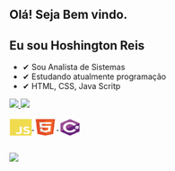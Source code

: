 ## Olá! Seja Bem vindo.
## Eu sou Hoshington Reis

- ✔ Sou Analista de Sistemas 
- ✔ Estudando atualmente programação 
- ✔ HTML, CSS, Java Scritp

<div>
	<a href="https://github.com/Hoshington-Reis">
	<img height="180em" src="https://github-readme-stats.vercel.app/api?username=Hoshington-Reis&show_icons=true&theme=dark&include_all_commits=true&count_private+true/">
	<img height="180em" src="https://github-readme-stats.vercel.app/api/top-langs/?username=Hoshington-Reis&layout=compact&langs_count=16&theme=dark"/>
</div>
<div style="display: inline_block"><br>
	<img align="center" alt="Reis-Js" height="30" width="40" src="https://raw.githubusercontent.com/devicons/devicon/master/icons/javascript/javascript-plain.svg">
  <img align="center" alt="Reis-HTML" height="30" width="40" src="https://raw.githubusercontent.com/devicons/devicon/master/icons/html5/html5-original.svg">
  <img align="center" alt="Reis-HTML" height="30" width="40" src="https://raw.githubusercontent.com/devicons/devicon/master/icons/csharp/csharp-original.svg">
</div>

##

<div>
   <a href="https://www.linkedin.com/in/hoshington-dos-reis-oliveira-64454b64" target="_blank"><img src="https://img.shields.io/badge/-LinkedIn-%230077B5?style=for-the-badge&logo=linkedin&logoColor=white" target="_blank"></a>  
   </div>
